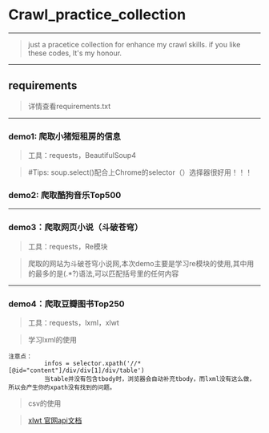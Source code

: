 # Crawl_practice_collection
---
> just a pracetice collection for enhance my crawl skills. 
> if you like these codes, lt's my honour.

---
## requirements
> 详情查看requirements.txt

---
### demo1: 爬取小猪短租房的信息
> 工具：requests，BeautifulSoup4

> #Tips: 
> soup.select()配合上Chrome的selector（）选择器很好用！！！
### demo2: 爬取酷狗音乐Top500

---
### demo3：爬取网页小说（斗破苍穹）

> 工具：requests，Re模块
 
> 爬取的网站为斗破苍穹小说网,本次demo主要是学习re模块的使用,其中用的最多的是(.*?)语法,可以匹配括号里的任何内容

---
### demo4：爬取豆瓣图书Top250
> 工具：requests，lxml，xlwt

> 学习lxml的使用
```
注意点：
          infos = selector.xpath('//*[@id="content"]/div/div[1]/div/table')
          当table并没有包含tbody时，浏览器会自动补充tbody，而lxml没有这么做，所以会产生你的xpath没有找到的问题。
```
> csv的使用

> [xlwt 官网api文档](https://xlwt.readthedocs.io/en/latest/api.html)

